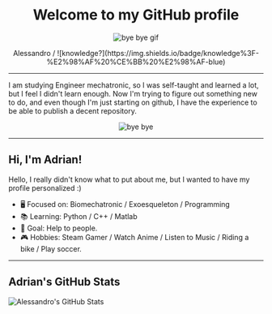 <h1 align="center">Welcome to my GitHub profile</h1>
<p align="center">
  <img src="https://i.gifer.com/I8TU.gif" alt="bye bye gif">
</p>

<p align="center">
  Alessandro / ![knowledge?](https://img.shields.io/badge/knowledge%3F-%E2%98%AF%20%CE%BB%20%E2%98%AF-blue)
</p>

---

I am studying Engineer mechatronic, so I was self-taught and learned a lot, but I feel I didn't learn enough. Now I'm trying to figure out something new to do, and even though I'm just starting on github, I have the experience to be able to publish a decent repository.

<p align="center">
  <img src="https://i.gifer.com/I8TU.gif" alt="bye bye">
</p>

---

## Hi, I'm Adrian!

Hello, I really didn't know what to put about me, but I wanted to have my profile personalized :)

- 🖥️ Focused on: Biomechatronic / Exoesqueleton / Programming
- 📚 Learning: Python / C++ / Matlab
- 🎯 Goal: Help to people.
- 🎮 Hobbies: Steam Gamer / Watch Anime / Listen to Music / Riding a bike / Play soccer.

---

## Adrian's GitHub Stats

![Alessandro's GitHub Stats](https://github-readme-stats.vercel.app/api?username=your-username&show_icons=true)

